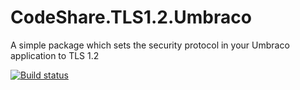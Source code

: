 # CodeShare.TLS1.2.Umbraco
A simple package which sets the security protocol in your Umbraco application to TLS 1.2

[![Build status](https://ci.appveyor.com/api/projects/status/18bh0sg0x1wscbkr?svg=true)](https://ci.appveyor.com/project/prjseal/codeshare-tls1-2-umbraco)